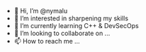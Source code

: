 - 👋 Hi, I’m @nymalu
- 👀 I’m interested in sharpening my skills
- 🌱 I’m currently learning C++ & DevSecOps
- 💞️ I’m looking to collaborate on ...
- 📫 How to reach me ...

<!---
nymalu/nymalu is a ✨ special ✨ repository because its `README.md` (this file) appears on your GitHub profile.
You can click the Preview link to take a look at your changes.
--->
